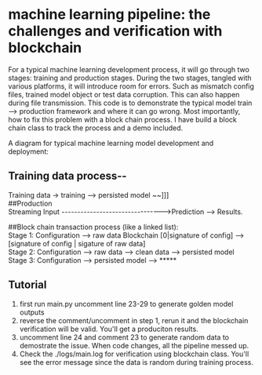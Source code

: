 # machine learning pipeline: the challenges and verification with blockchain
For a typical machine learning development process, it will go through two stages: training and production stages. During the two stages, tangled with various platforms, it will introduce room for errors. Such as mismatch config files, trained model object or test data corruption. This can also happen during file transmission. 
This code is to demonstrate the typical model train --> production framework and where it can go wrong. Most importantly, how to fix this problem with a block chain process. 
I have build a block chain class to track the process and a demo included. 

A diagram for typical machine learning model development and deployment:


## Training data process--
 Training data -> training --> persisted model ~~]]] <br>
##Production  <br>
Streaming Input -------------------------------->Prediction --> Results. <br>

##Block chain transaction process (like a linked list): <br>
Stage 1: Configuration  --> raw data  Blockchain [0|signature of config] -->[signature of config | sigature of raw data] <br>
Stage 2: Configuration --> raw data --> clean data --> persisted model  <br>
Stage 3: Configuration --> persisted model --> ***** <br>


## Tutorial
1. first run main.py uncomment line 23-29 to generate golden model outputs
2. reverse the comment/uncomment in step 1, rerun it and the blockchain verification will be valid. You'll get a produciton results.
3. uncomment line 24 and comment 23 to generate random data to demostrate the issue. When code changes, all the pipeline messed up.
4. Check the ./logs/main.log for verification using blockchain class. You'll see the error message since the data is random during training process. 
